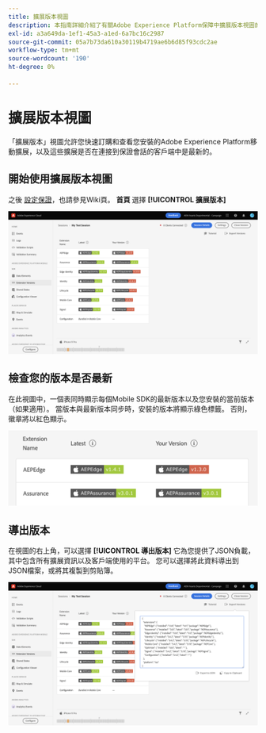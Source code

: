 ```yaml
---
title: 擴展版本視圖
description: 本指南詳細介紹了有關Adobe Experience Platform保障中擴展版本視圖的資訊。
exl-id: a3a649da-1ef1-45a3-a1ed-6a7bc16c2987
source-git-commit: 05a7b73da610a30119b4719ae6b6d85f93cdc2ae
workflow-type: tm+mt
source-wordcount: '190'
ht-degree: 0%

---
```


# 擴展版本視圖

「擴展版本」視圖允許您快速訂購和查看您安裝的Adobe Experience Platform移動擴展，以及這些擴展是否在連接到保證會話的客戶端中是最新的。

## 開始使用擴展版本視圖

之後 [設定保證](../tutorials/implement-assurance.md)，也請參見Wiki頁。 **首頁** 選擇 **[!UICONTROL 擴展版本]**

![擴展版本](./images/versions/versions-extension.png)

## 檢查您的版本是否最新

在此視圖中，一個表同時顯示每個Mobile SDK的最新版本以及您安裝的當前版本（如果適用）。 當版本與最新版本同步時，安裝的版本將顯示綠色標籤。 否則，徽章將以紅色顯示。

![擴展版本比較](./images/versions/versions-extension-version.png)

## 導出版本

在視圖的右上角，可以選擇 **[!UICONTROL 導出版本]** 它為您提供了JSON負載，其中包含所有擴展資訊以及客戶端使用的平台。 您可以選擇將此資料導出到JSON檔案，或將其複製到剪貼簿。

![擴展版本導出](./images/versions/versions-extension-export.png)
